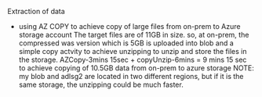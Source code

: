 

Extraction of data


- using AZ COPY to achieve copy of large files from on-prem to Azure storage account
      The target files are of 11GB in size. so, at on-prem, the compressed was version which is 5GB is uploaded into blob and a simple copy actvity to achieve unzipping to unzip         and store the files in the storage. 
      AZCopy-3mins 15sec + copyUnzip-6mins = 9 mins 15 sec to achieve copying of 10.5GB data from on-prem to azure storage
      NOTE: my blob and adlsg2 are located in two different regions, but if it is the same storage, the unzipping could be much faster.
      



